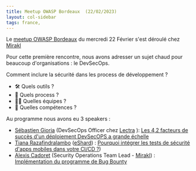 ```yaml
---
title: Meetup OWASP Bordeaux  (22/02/2023)
layout: col-sidebar
tags: france, 
---
```


Le [meetup OWASP Bordeaux](https://www.meetup.com/fr-FR/owasp-france/events/291313081/) du mercredi 22 Février  s'est déroulé chez [Mirakl](https://www.mirakl.com/)

Pour cette première rencontre, nous avons adresser un sujet chaud pour beaucoup d'organisations : le DevSecOps.

Comment inclure la sécurité dans les process de développement ?
* 🛠️ Quels outils ?
* 🚥 Quels process ?
* 🤷‍♂️ Quelles équipes ?
* 🧠 Quelles compétences ?

Au programme nous avons eu 3 speakers : 

* [Sébastien Gioria](https://www.linkedin.com/in/gioria/) (DevSecOps Officer chez [Lectra](https://www.lectra.com) ): [Les 4,2 facteurs de succès d'un déploiement DevSecOPS a grande échelle](/www-chapter-france//assets/docs/OWASP-BDX-02-2023.pdf)
* [Tiana Razafindralambo](https://www.linkedin.com/in/tianaraza/) ([eShard](https://www.eshard.com)) : [Pourquoi intégrer les tests de sécurité d'apps mobiles dans votre CI/CD ?](/www-chapter-france//assets/docs/eshard-OWASP-BDX-02-2023.pdf))
* [Alexis Cadoret](https://www.linkedin.com/in/alexiscadoret/) (Security Operations Team Lead - [Mirakl](https://www.mirakl.com/)) : [Implémentation du programme de Bug Bounty](/www-chapter-france//assets/docs/mirakl-OWASP-BDX-02-2023.pdf)
